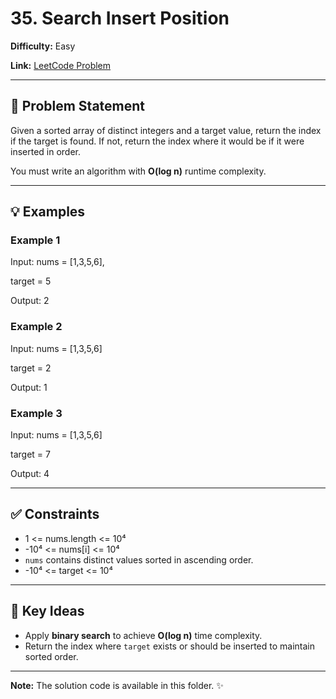 # 35. Search Insert Position

**Difficulty:** Easy

**Link:** [LeetCode Problem](https://leetcode.com/problems/search-insert-position/)

---

## 📝 Problem Statement

Given a sorted array of distinct integers and a target value, return the index if the target is found. If not, return the index where it would be if it were inserted in order.

You must write an algorithm with **O(log n)** runtime complexity.

---

## 💡 Examples

### Example 1
Input: nums = [1,3,5,6], 

target = 5

Output: 2

### Example 2
Input: nums = [1,3,5,6]

target = 2

Output: 1

### Example 3
Input: nums = [1,3,5,6]

target = 7

Output: 4

---

## ✅ Constraints

* 1 <= nums.length <= 10⁴
* -10⁴ <= nums\[i] <= 10⁴
* `nums` contains distinct values sorted in ascending order.
* -10⁴ <= target <= 10⁴

---

## 🔑 Key Ideas

* Apply **binary search** to achieve **O(log n)** time complexity.
* Return the index where `target` exists or should be inserted to maintain sorted order.

---

**Note:**
The solution code is available in this folder. ✨